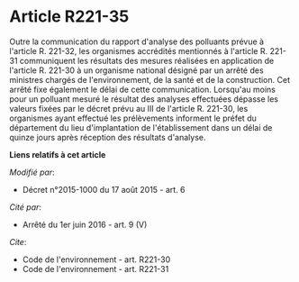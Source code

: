 # Article R221-35

Outre la communication du rapport d'analyse des polluants prévue à l'article R. 221-32, les organismes accrédités mentionnés
à l'article R. 221-31 communiquent les résultats des mesures réalisées en application de l'article R. 221-30 à un organisme
national désigné par un arrêté des ministres chargés de l'environnement, de la santé et de la construction. Cet arrêté fixe
également le délai de cette communication. Lorsqu'au moins pour un polluant mesuré le résultat des analyses effectuées
dépasse les valeurs fixées par le décret prévu au III de l'article R. 221-30, les organismes ayant effectué les prélèvements
informent le préfet du département du lieu d'implantation de l'établissement dans un délai de quinze jours après réception
des résultats d'analyse.

**Liens relatifs à cet article**

_Modifié par_:

  - Décret n°2015-1000 du 17 août 2015 - art. 6

_Cité par_:

  - Arrêté du 1er juin 2016 - art. 9 (V)

_Cite_:

  - Code de l'environnement - art. R221-30
  - Code de l'environnement - art. R221-31
